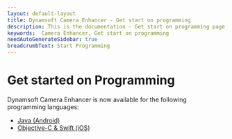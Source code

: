 ```yaml
---
layout: default-layout
title: Dynamsoft Camera Enhancer - Get start on programming
description: This is the documentation - Get start on programming page of Dynamsoft Camera Enhancer.
keywords:  Camera Enhancer, Get start on programming
needAutoGenerateSidebar: true
breadcrumbText: Start Programming
---
```

# Get started on Programming

<!-- Test Comment -->

Dynamsoft Camera Enhancer is now available for the following programming languages:

- [Java (Android)]({{site.android}})
- [Objective-C & Swift (iOS)]({{site.ios}})

